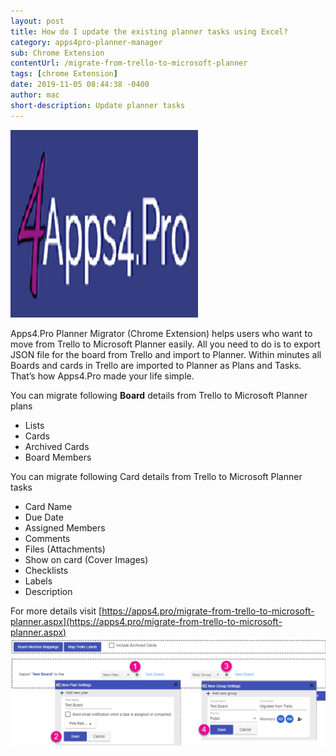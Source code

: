 ```yaml
---
layout: post
title: How do I update the existing planner tasks using Excel?
category: apps4pro-planner-manager
sub: Chrome Extension
contentUrl: /migrate-from-trello-to-microsoft-planner
tags: [chrome Extension]
date: 2019-11-05 08:44:38 -0400
author: mac
short-description: Update planner tasks
---
```

![banner](/assets/apps4pro-logo-new.png)

Apps4.Pro Planner Migrator (Chrome Extension) helps users who want to move from Trello to Microsoft Planner easily. All you need to do is to export JSON file for the board from Trello and import to Planner. Within minutes all Boards and cards in Trello are imported to Planner as Plans and Tasks. That’s how Apps4.Pro made your life simple.

You can migrate following **Board** details from Trello to Microsoft Planner plans

+ Lists
+ Cards
+ Archived Cards
+ Board Members

You can migrate following Card details from Trello to Microsoft Planner tasks

+ Card Name
+ Due Date
+ Assigned Members
+ Comments
+ Files (Attachments)
+ Show on card (Cover Images)
+ Checklists
+ Labels
+ Description

For more details visit [https://apps4.pro/migrate-from-trello-to-microsoft-planner.aspx](https://apps4.pro/migrate-from-trello-to-microsoft-planner.aspx)
![import-trello-new-group](/assets/images/secondBlog/import-trello-new-group.png)


